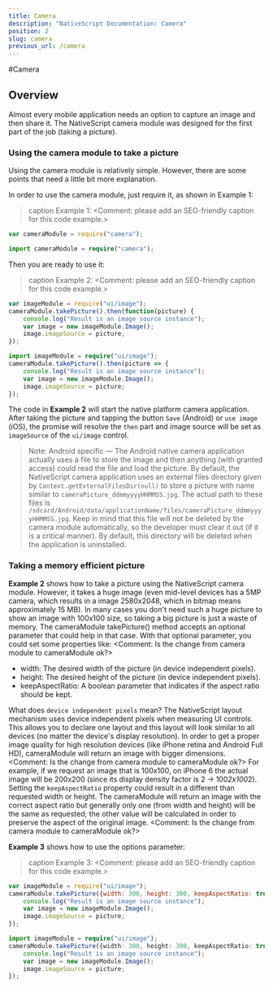 ```yaml
---
title: Camera
description: "NativeScript Documentation: Camera"
position: 2
slug: camera
previous_url: /camera
---
```


#Camera

## Overview

Almost every mobile application needs an option to capture an image and then share it. The NativeScript camera module was designed for the first part of the job (taking a picture).

### Using the camera module to take a picture

Using the camera module is relatively simple. However, there are some points that need a little bit more explanation.

In order to use the camera module, just require it, as shown in Example 1:

>caption Example 1: <Comment: please add an SEO-friendly caption for this code example.>
``` JavaScript
var cameraModule = require("camera");
```
``` TypeScript
import cameraModule = require("camera");
```

Then you are ready to use it:
>caption Example 2: <Comment: please add an SEO-friendly caption for this code example.>
``` JavaScript
var imageModule = require("ui/image");
cameraModule.takePicture().then(function(picture) {
	console.log("Result is an image source instance");
	var image = new imageModule.Image();
	image.imageSource = picture;
});
```
``` TypeScript
import imageModule = require("ui/image");
cameraModule.takePicture().then(picture => {
	console.log("Result is an image source instance");
	var image = new imageModule.Image();
	image.imageSource = picture;
});
```

The code in __Example 2__ will start the native platform camera application. After taking the picture and tapping the button `Save` (Android) or `use image` (iOS), the promise will resolve the `then` part and image source will be set as `imageSource` of the `ui/image` control.

> Note: Android specific &mdash; The Android native camera application actually uses a file to store the image and then anything (with granted access) could read the file and load the picture. By default, the NativeScript camera application uses an external files directory given by `Context.getExternalFilesDir(null)` to store a picture with name similar to `cameraPicture_ddmmyyyyHHMMSS.jpg`. The actual path to these files is `/sdcard/Android/data/applicationName/files/cameraPicture_ddmmyyyyHHMMSS.jpg`. Keep in mind that this file will not be deleted by the camera module automatically, so the developer must clear it out (if it is a critical manner). By default, this directory will be deleted when the application is uninstalled.

### Taking a memory efficient picture

__Example 2__ shows how to take a picture using the NativeScript camera module. However, it takes a huge image (even mid-level devices has a 5MP camera, which results in a image 2580x2048, which in bitmap means approximately 15 MB). In many cases you don't need such a huge picture to show an image with 100x100 size, so taking a big picture is just a waste of memory. The cameraModule takePicture() method accepts an optional parameter that could help in that case. With that optional parameter, you could set some properties like: <Comment: Is the change from camera module to cameraModule ok?>

* width: The desired width of the picture (in device independent pixels).
* height: The desired height of the picture (in device independent pixels).
* keepAspectRatio: A boolean parameter that indicates if the aspect ratio should be kept.

What does `device independent pixels` mean? The NativeScript layout mechanism uses device independent pixels when measuring UI controls. This allows you to declare one layout and this layout will look similar to all devices (no matter the device's display resolution). In order to get a proper image quality for high resolution devices (like iPhone retina and Android Full HD), cameraModule will return an image with bigger dimensions. <Comment: Is the change from camera module to cameraModule ok?> For example, if we request an image that is 100x100, on iPhone 6 the actual image will be 200x200 (since its display density factor is 2 -> 100*2x100*2).
Setting the `keepAspectRatio` property could result in a different than requested width or height. The cameraModule will return an image with the correct aspect ratio but generally only one (from width and height) will be the same as requested; the other value will be calculated in order to preserve the aspect of the original image. <Comment: Is the change from camera module to cameraModule ok?>

__Example 3__ shows how to use the options parameter:
>caption Example 3: <Comment: please add an SEO-friendly caption for this code example.>

``` JavaScript
var imageModule = require("ui/image");
cameraModule.takePicture({width: 300, height: 300, keepAspectRatio: true}).then(function(picture) {
	console.log("Result is an image source instance");
	var image = new imageModule.Image();
	image.imageSource = picture;
});
```
``` TypeScript
import imageModule = require("ui/image");
cameraModule.takePicture({width: 300, height: 300, keepAspectRatio: true}).then(picture => {
	console.log("Result is an image source instance");
	var image = new imageModule.Image();
	image.imageSource = picture;
});
```
